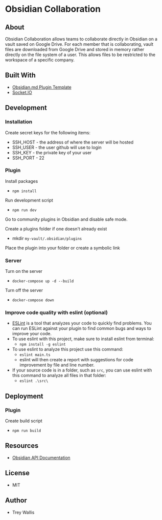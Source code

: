# Obsidian Collaboration

## About

Obsidian Collaboration allows teams to collaborate directly in Obsidian on a vault saved on Google Drive. For each member that is collaborating, vault files are downloaded from Google Drive and stored in memory rather directly on the file system of a user. This allows files to be restricted to the workspace of a specific company.
## Built With

- [Obsidian.md Plugin Template](https://github.com/obsidianmd/obsidian-sample-plugin)
- [Socket.IO](https://socket.io/)

## Development

### Installation

Create secret keys for the following items:

- SSH_HOST - the address of where the server will be hosted
- SSH_USER - the user github will use to login
- SSH_KEY - the private key of your user
- SSH_PORT - 22

### Plugin

Install packages

- `npm install`

Run development script

- `npm run dev`

Go to community plugins in Obsidian and disable safe mode.

Create a plugins folder if one doesn't already exist

- mkdir `my-vault/.obsidian/plugins`

Place the plugin into your folder or create a symbolic link

### Server

Turn on the server

- `docker-compose up -d --build`

Turn off the server

- `docker-compose down`

### Improve code quality with eslint (optional)

- [ESLint](https://eslint.org/) is a tool that analyzes your code to quickly find problems. You can run ESLint against your plugin to find common bugs and ways to improve your code.
- To use eslint with this project, make sure to install eslint from terminal:
  - `npm install -g eslint`
- To use eslint to analyze this project use this command:
  - `eslint main.ts`
  - eslint will then create a report with suggestions for code improvement by file and line number.
- If your source code is in a folder, such as `src`, you can use eslint with this command to analyze all files in that folder:
  - `eslint .\src\`

## Deployment

### Plugin

Create build script

- `npm run build`

## Resources

- [Obsidian API Documentation](https://github.com/obsidianmd/obsidian-api)

## License

- MIT

## Author

- Trey Wallis
